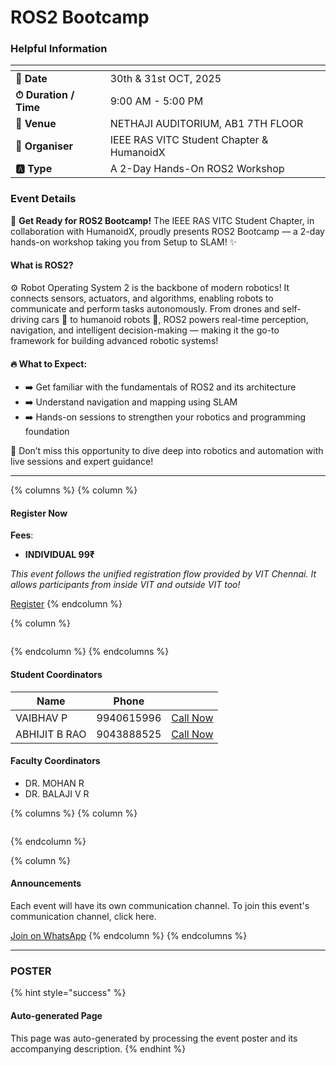 # ROS2 Bootcamp

### Helpful Information

<table data-view="cards"><thead><tr><th></th><th></th></tr></thead><tbody><tr><td><strong>📅 Date</strong></td><td>30th &#x26; 31st OCT, 2025</td></tr><tr><td><strong>⏱ Duration / Time</strong></td><td>9:00 AM - 5:00 PM</td></tr><tr><td><strong>📍 Venue</strong></td><td>NETHAJI AUDITORIUM, AB1 7TH FLOOR</td></tr><tr><td><strong>👤 Organiser</strong></td><td>IEEE RAS VITC Student Chapter &#x26; HumanoidX</td></tr><tr><td><strong>🅰️ Type</strong></td><td>A 2-Day Hands-On ROS2 Workshop</td></tr></tbody></table>

### Event Details

🤖 **Get Ready for ROS2 Bootcamp!** The IEEE RAS VITC Student Chapter, in collaboration with HumanoidX, proudly presents ROS2 Bootcamp — a 2-day hands-on workshop taking you from Setup to SLAM! ✨

#### What is ROS2?

⚙️ Robot Operating System 2 is the backbone of modern robotics! It connects sensors, actuators, and algorithms, enabling robots to communicate and perform tasks autonomously. From drones and self-driving cars 🚗 to humanoid robots 🤖, ROS2 powers real-time perception, navigation, and intelligent decision-making — making it the go-to framework for building advanced robotic systems!

#### 🔥 What to Expect:

* ➡️ Get familiar with the fundamentals of ROS2 and its architecture
* ➡️ Understand navigation and mapping using SLAM
* ➡️ Hands-on sessions to strengthen your robotics and programming foundation

🎯 Don’t miss this opportunity to dive deep into robotics and automation with live sessions and expert guidance!

***

{% columns %}
{% column %}
#### Register Now

**Fees**:

* **INDIVIDUAL 99₹**

_This event follows the unified registration flow provided by VIT Chennai. It allows participants from inside VIT and outside VIT too!_

<a href="https://chennaievents.vit.ac.in/technovit/" class="button primary" data-icon="rocket-launch">Register</a>
{% endcolumn %}

{% column %}
<figure><img src="https://images.unsplash.com/photo-1607000975574-0b425df6975a?crop=entropy&#x26;cs=srgb&#x26;fm=jpg&#x26;ixid=M3wxOTcwMjR8MHwxfHNlYXJjaHw3fHxyZWdpc3RlcnxlbnwwfHx8fDE3NjEyNDU2MDF8MA&#x26;ixlib=rb-4.1.0&#x26;q=85" alt=""><figcaption></figcaption></figure>
{% endcolumn %}
{% endcolumns %}

#### Student Coordinators

<table data-card-size="large" data-view="cards"><thead><tr><th>Name</th><th data-type="number">Phone</th><th></th></tr></thead><tbody><tr><td>VAIBHAV P</td><td>9940615996</td><td><a href="tel:9940615996" class="button secondary">Call Now</a></td></tr><tr><td>ABHIJIT B RAO</td><td>9043888525</td><td><a href="tel:9043888525" class="button secondary">Call Now</a></td></tr></tbody></table>

#### Faculty Coordinators

* DR. MOHAN R
* DR. BALAJI V R

{% columns %}
{% column %}
<figure><img src="https://images.unsplash.com/photo-1650897877751-4446f52a0cb3?crop=entropy&#x26;cs=srgb&#x26;fm=jpg&#x26;ixid=M3wxOTcwMjR8MHwxfHNlYXJjaHw2fHxhbm5vdW5jZW1lbnR8ZW58MHx8fHwxNzYxMjQ2MzUxfDA&#x26;ixlib=rb-4.1.0&#x26;q=85" alt=""><figcaption></figcaption></figure>
{% endcolumn %}

{% column %}
#### Announcements

Each event will have its own communication channel. To join this event's communication channel, click here.

<a href="https://chat.whatsapp.com/FgVYrLjP1cOH1HR6NLFjcT?mode=wwt" class="button primary" data-icon="bullhorn">Join on WhatsApp</a>
{% endcolumn %}
{% endcolumns %}

***

### POSTER



{% hint style="success" %}
#### Auto-generated Page

This page was auto-generated by processing the event poster and its accompanying description.
{% endhint %}
